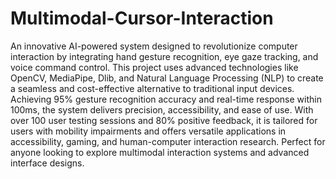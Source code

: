 # Multimodal-Cursor-Interaction
An innovative AI-powered system designed to revolutionize computer interaction by integrating hand gesture recognition, eye gaze tracking, and voice command control. This project uses advanced technologies like OpenCV, MediaPipe, Dlib, and Natural Language Processing (NLP) to create a seamless and cost-effective alternative to traditional input devices. Achieving 95% gesture recognition accuracy and real-time response within 100ms, the system delivers precision, accessibility, and ease of use. With over 100 user testing sessions and 80% positive feedback, it is tailored for users with mobility impairments and offers versatile applications in accessibility, gaming, and human-computer interaction research. Perfect for anyone looking to explore multimodal interaction systems and advanced interface designs.
